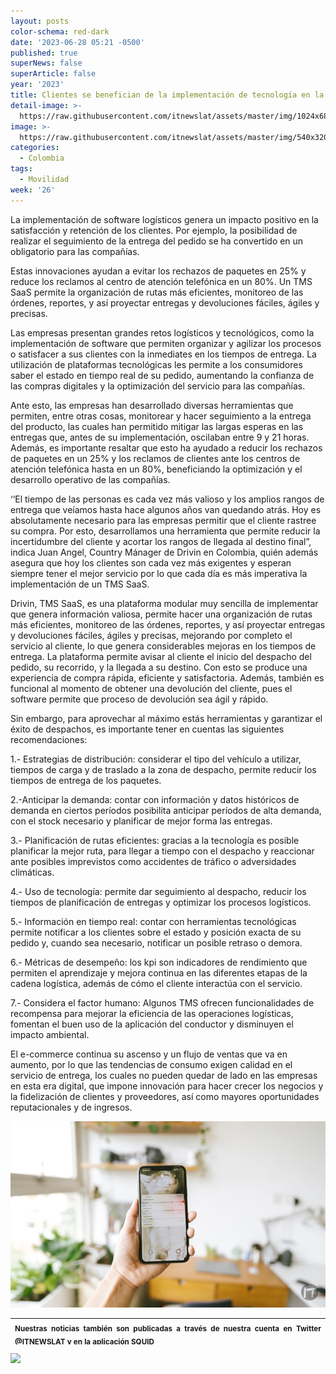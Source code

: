 ```yaml
---
layout: posts
color-schema: red-dark
date: '2023-06-28 05:21 -0500'
published: true
superNews: false
superArticle: false
year: '2023'
title: Clientes se benefician de la implementación de tecnología en la logística
detail-image: >-
  https://raw.githubusercontent.com/itnewslat/assets/master/img/1024x680/notificacion-en-cel-g.jpg
image: >-
  https://raw.githubusercontent.com/itnewslat/assets/master/img/540x320/notificacion-en-cel-p.jpg
categories:
  - Colombia
tags:
  - Movilidad
week: '26'
---
```

La implementación de software logísticos genera un impacto positivo en la satisfacción y retención de los clientes. Por ejemplo, la posibilidad de realizar el seguimiento de la entrega del pedido se ha convertido en un obligatorio para las compañías.

Estas innovaciones ayudan a evitar los rechazos de paquetes en 25% y reduce los reclamos al centro de atención telefónica en un 80%. 
Un TMS SaaS permite la organización de rutas más eficientes, monitoreo de las órdenes, reportes, y así proyectar entregas y devoluciones fáciles, ágiles y precisas.
 
Las empresas presentan grandes retos logísticos y tecnológicos, como la implementación de software que permiten organizar y agilizar los procesos o satisfacer a sus clientes con la inmediates en los tiempos de entrega.  La utilización de plataformas tecnológicas les permite a los consumidores saber el estado en tiempo real de su pedido, aumentando la confianza de las compras digitales y la optimización del servicio para las compañías.

Ante esto, las empresas han desarrollado diversas herramientas que permiten, entre otras cosas, monitorear y hacer seguimiento a la entrega del producto, las cuales han permitido mitigar las largas esperas en las entregas que, antes de su implementación, oscilaban entre 9 y 21 horas. Además, es importante resaltar que esto ha ayudado a reducir los rechazos de paquetes en un 25% y los reclamos de clientes ante los centros de atención telefónica hasta en un 80%, beneficiando la optimización y el desarrollo operativo de las compañías.

‘‘El tiempo de las personas es cada vez más valioso y los amplios rangos de entrega que veíamos hasta hace algunos años van quedando atrás. Hoy es absolutamente necesario para las empresas permitir que el cliente rastree su compra. Por esto, desarrollamos una herramienta que permite reducir la incertidumbre del cliente y acortar los rangos de llegada al destino final”, indica Juan Angel, Country Mánager de Drivin en Colombia, quién además asegura que hoy los clientes son cada vez más exigentes y esperan siempre tener el mejor servicio por lo que cada día es más imperativa la implementación de un TMS SaaS.

Drivin, TMS SaaS, es una plataforma modular muy sencilla de implementar que genera información valiosa, permite hacer una organización de rutas más eficientes, monitoreo de las órdenes, reportes, y así proyectar entregas y devoluciones fáciles, ágiles y precisas, mejorando por completo el servicio al cliente, lo que genera considerables mejoras en los tiempos de entrega. La plataforma permite avisar al cliente el inicio del despacho del pedido, su recorrido, y la llegada a su destino. Con esto se produce una experiencia de compra rápida, eficiente y satisfactoria. Además, también es funcional al momento de obtener una devolución del cliente, pues el software permite que proceso de devolución sea ágil y rápido.

Sin embargo, para aprovechar al máximo estás herramientas y garantizar el éxito de despachos, es importante tener en cuentas las siguientes recomendaciones:
 
 
1.- Estrategias de distribución: considerar el tipo del vehículo a utilizar, tiempos de carga y de traslado a la zona de despacho, permite reducir los tiempos de entrega de los paquetes.

2.-Anticipar la demanda: contar con información y datos históricos de demanda en ciertos períodos posibilita anticipar períodos de alta demanda, con el stock necesario y planificar de mejor forma las entregas.

3.- Planificación de rutas eficientes: gracias a la tecnología es posible planificar la mejor ruta, para llegar a tiempo con el despacho y reaccionar ante posibles imprevistos como accidentes de tráfico o adversidades climáticas.

4.- Uso de tecnología: permite dar seguimiento al despacho, reducir los tiempos de planificación de entregas y optimizar los procesos logísticos.

5.- Información en tiempo real: contar con herramientas tecnológicas permite notificar a los clientes sobre el estado y posición exacta de su pedido y, cuando sea necesario, notificar un posible retraso o demora.

6.- Métricas de desempeño: los kpi son indicadores de rendimiento que permiten el aprendizaje y mejora continua en las diferentes etapas de la cadena logística, además de cómo el cliente interactúa con el servicio.

7.- Considera el factor humano: Algunos TMS ofrecen funcionalidades de recompensa para mejorar la eficiencia de las operaciones logísticas, fomentan el buen uso de la aplicación del conductor y disminuyen el impacto ambiental.
 
El e-commerce continua su ascenso y un flujo de ventas que va en aumento, por lo que las tendencias de consumo exigen calidad en el servicio de entrega, los cuales no pueden quedar de lado en las empresas en esta era digital, que impone innovación para hacer crecer los negocios y la fidelización de clientes y proveedores, así como mayores oportunidades reputacionales y de ingresos.

![](https://raw.githubusercontent.com/itnewslat/assets/master/img/540x320/notificacion-en-cel-p.jpg)

<table style="height: 42px;" width="569">
<tbody>
<tr>
<td style="text-align: justify;"><sub><strong>Nuestras noticias también son publicadas a través de nuestra cuenta en Twitter <a href="https://twitter.com/itnewslat?lang=es">@ITNEWSLAT</a> y en la aplicación <a href="https://squidapp.co/en/">SQUID</a></strong></sub></td>
</tr>
</tbody>
</table>
<img src="https://tracker.metricool.com/c3po.jpg?hash=56f88a41e39ab42c063cc51676587a04"/>